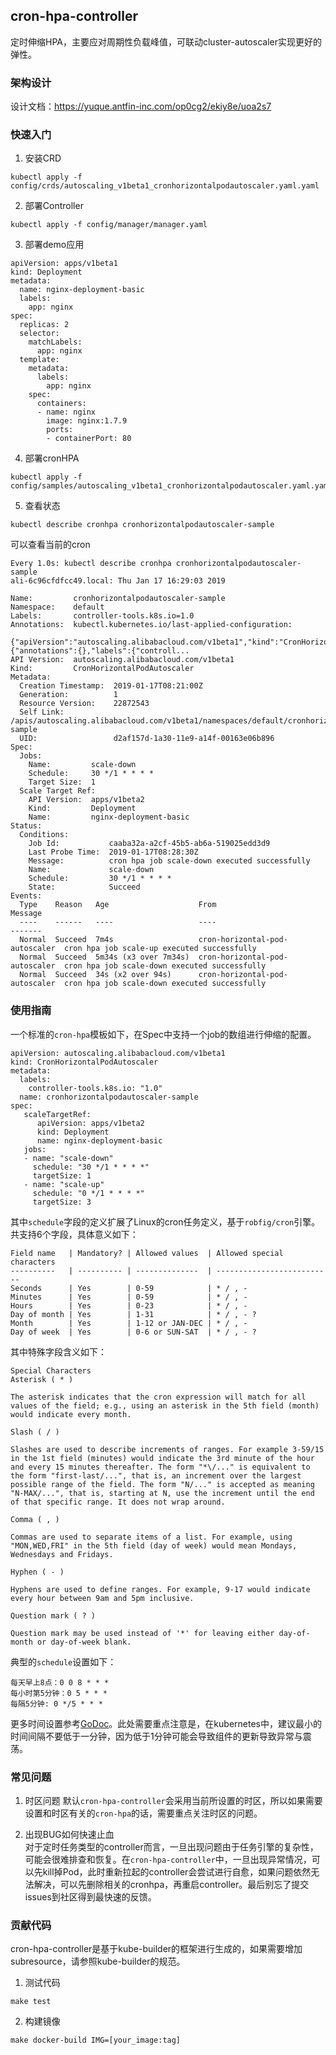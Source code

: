 ## cron-hpa-controller 
定时伸缩HPA，主要应对周期性负载峰值，可联动cluster-autoscaler实现更好的弹性。

### 架构设计 
设计文档：https://yuque.antfin-inc.com/op0cg2/ekiy8e/uoa2s7

### 快速入门  
1. 安装CRD    

```
kubectl apply -f config/crds/autoscaling_v1beta1_cronhorizontalpodautoscaler.yaml.yaml 
```
2. 部署Controller    

```    
kubectl apply -f config/manager/manager.yaml 
```
3. 部署demo应用      

```
apiVersion: apps/v1beta1
kind: Deployment
metadata:
  name: nginx-deployment-basic
  labels:
    app: nginx
spec:
  replicas: 2
  selector:
    matchLabels:
      app: nginx
  template:
    metadata:
      labels:
        app: nginx
    spec:
      containers:
      - name: nginx
        image: nginx:1.7.9 
        ports:
        - containerPort: 80
```

4. 部署cronHPA     

```
kubectl apply -f config/samples/autoscaling_v1beta1_cronhorizontalpodautoscaler.yaml.yaml 
```

5. 查看状态  

```$xslt
kubectl describe cronhpa cronhorizontalpodautoscaler-sample   
```
可以查看当前的cron
```
Every 1.0s: kubectl describe cronhpa cronhorizontalpodautoscaler-sample                                                                                                 ali-6c96cfdfcc49.local: Thu Jan 17 16:29:03 2019

Name:         cronhorizontalpodautoscaler-sample
Namespace:    default
Labels:       controller-tools.k8s.io=1.0
Annotations:  kubectl.kubernetes.io/last-applied-configuration:
                {"apiVersion":"autoscaling.alibabacloud.com/v1beta1","kind":"CronHorizontalPodAutoscaler","metadata":{"annotations":{},"labels":{"controll...
API Version:  autoscaling.alibabacloud.com/v1beta1
Kind:         CronHorizontalPodAutoscaler
Metadata:
  Creation Timestamp:  2019-01-17T08:21:00Z
  Generation:          1
  Resource Version:    22872543
  Self Link:           /apis/autoscaling.alibabacloud.com/v1beta1/namespaces/default/cronhorizontalpodautoscalers/cronhorizontalpodautoscaler-sample
  UID:                 d2af157d-1a30-11e9-a14f-00163e06b896
Spec:
  Jobs:
    Name:         scale-down
    Schedule:     30 */1 * * * *
    Target Size:  1
  Scale Target Ref:
    API Version:  apps/v1beta2
    Kind:         Deployment
    Name:         nginx-deployment-basic
Status:
  Conditions:
    Job Id:           caaba32a-a2cf-45b5-ab6a-519025edd3d9
    Last Probe Time:  2019-01-17T08:28:30Z
    Message:          cron hpa job scale-down executed successfully
    Name:             scale-down
    Schedule:         30 */1 * * * *
    State:            Succeed
Events:
  Type    Reason   Age                    From                            Message
  ----    ------   ----                   ----                            -------
  Normal  Succeed  7m4s                   cron-horizontal-pod-autoscaler  cron hpa job scale-up executed successfully
  Normal  Succeed  5m34s (x3 over 7m34s)  cron-horizontal-pod-autoscaler  cron hpa job scale-down executed successfully
  Normal  Succeed  34s (x2 over 94s)      cron-horizontal-pod-autoscaler  cron hpa job scale-down executed successfully 
```

### 使用指南
一个标准的`cron-hpa`模板如下，在Spec中支持一个job的数组进行伸缩的配置。
```$xslt
apiVersion: autoscaling.alibabacloud.com/v1beta1
kind: CronHorizontalPodAutoscaler
metadata:
  labels:
    controller-tools.k8s.io: "1.0"
  name: cronhorizontalpodautoscaler-sample
spec:
   scaleTargetRef:
      apiVersion: apps/v1beta2
      kind: Deployment
      name: nginx-deployment-basic
   jobs:
   - name: "scale-down"
     schedule: "30 */1 * * * *"
     targetSize: 1
   - name: "scale-up"
     schedule: "0 */1 * * * *"
     targetSize: 3
```
其中`schedule`字段的定义扩展了Linux的cron任务定义，基于`robfig/cron`引擎。共支持6个字段，具体意义如下：
```$xslt
Field name   | Mandatory? | Allowed values  | Allowed special characters
----------   | ---------- | --------------  | --------------------------
Seconds      | Yes        | 0-59            | * / , -
Minutes      | Yes        | 0-59            | * / , -
Hours        | Yes        | 0-23            | * / , -
Day of month | Yes        | 1-31            | * / , - ?
Month        | Yes        | 1-12 or JAN-DEC | * / , -
Day of week  | Yes        | 0-6 or SUN-SAT  | * / , - ?
```
其中特殊字段含义如下：
```$xslt
Special Characters
Asterisk ( * )

The asterisk indicates that the cron expression will match for all values of the field; e.g., using an asterisk in the 5th field (month) would indicate every month.

Slash ( / )

Slashes are used to describe increments of ranges. For example 3-59/15 in the 1st field (minutes) would indicate the 3rd minute of the hour and every 15 minutes thereafter. The form "*\/..." is equivalent to the form "first-last/...", that is, an increment over the largest possible range of the field. The form "N/..." is accepted as meaning "N-MAX/...", that is, starting at N, use the increment until the end of that specific range. It does not wrap around.

Comma ( , )

Commas are used to separate items of a list. For example, using "MON,WED,FRI" in the 5th field (day of week) would mean Mondays, Wednesdays and Fridays.

Hyphen ( - )

Hyphens are used to define ranges. For example, 9-17 would indicate every hour between 9am and 5pm inclusive.

Question mark ( ? )

Question mark may be used instead of '*' for leaving either day-of-month or day-of-week blank.

```
典型的`schedule`设置如下：
```$xslt
每天早上8点：0 0 8 * * * 
每小时第5分钟：0 5 * * * 
每隔5分钟: 0 */5 * * * 
``` 
更多时间设置参考<a href="https://godoc.org/github.com/robfig/cron" target="_blank">GoDoc</a>。此处需要重点注意是，在kubernetes中，建议最小的时间间隔不要低于一分钟，因为低于1分钟可能会导致组件的更新导致异常与震荡。

### 常见问题
1. 时区问题
默认`cron-hpa-controller`会采用当前所设置的时区，所以如果需要设置和时区有关的`cron-hpa`的话，需要重点关注时区的问题。    

2. 出现BUG如何快速止血    
对于定时任务类型的controller而言，一旦出现问题由于任务引擎的复杂性，可能会很难排查和恢复。在`cron-hpa-controller`中，一旦出现异常情况，可以先kill掉Pod，此时重新拉起的controller会尝试进行自愈，如果问题依然无法解决，可以先删除相关的cronhpa，再重启controller。最后别忘了提交issues到社区得到最快速的反馈。

### 贡献代码  
cron-hpa-controller是基于kube-builder的框架进行生成的，如果需要增加subresource，请参照kube-builder的规范。
1. 测试代码     

```
make test 
```
2. 构建镜像   

```$xslt
make docker-build IMG=[your_image:tag]
```